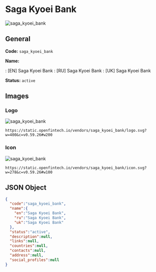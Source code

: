 
# Saga Kyoei Bank 
![saga_kyoei_bank](https://static.openfintech.io/vendors/saga_kyoei_bank/logo.svg?w=400&c=v0.59.26#w200)  

## General 
 
**Code:** `saga_kyoei_bank` 
 
**Name:** 
 
:	[EN] Saga Kyoei Bank 
:	[RU] Saga Kyoei Bank 
:	[UK] Saga Kyoei Bank 
 
**Status:** `active` 
 

## Images 

### Logo 
 
![saga_kyoei_bank](https://static.openfintech.io/vendors/saga_kyoei_bank/logo.svg?w=400&c=v0.59.26#w200)  

```
https://static.openfintech.io/vendors/saga_kyoei_bank/logo.svg?w=400&c=v0.59.26#w200
```  

### Icon 
 
![saga_kyoei_bank](https://static.openfintech.io/vendors/saga_kyoei_bank/icon.svg?w=278&c=v0.59.26#w100)  

```
https://static.openfintech.io/vendors/saga_kyoei_bank/icon.svg?w=278&c=v0.59.26#w100
```  

## JSON Object 

```json
{
  "code":"saga_kyoei_bank",
  "name":{
    "en":"Saga Kyoei Bank",
    "ru":"Saga Kyoei Bank",
    "uk":"Saga Kyoei Bank"
  },
  "status":"active",
  "description":null,
  "links":null,
  "countries":null,
  "contacts":null,
  "address":null,
  "social_profiles":null
}
```  
